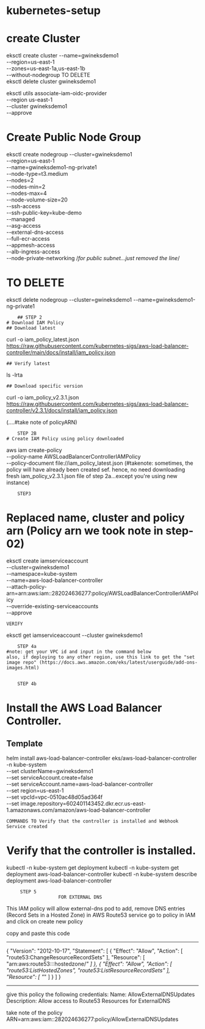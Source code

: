 # kubernetes-setup

# create Cluster
eksctl create cluster --name=gwineksdemo1 \
                      --region=us-east-1 \
                      --zones=us-east-1a,us-east-1b \
                      --without-nodegroup 
       TO DELETE             
eksctl delete cluster gwineksdemo1
                      
                      
eksctl utils associate-iam-oidc-provider \
    --region us-east-1 \
    --cluster gwineksdemo1 \
    --approve
    
    
# Create Public Node Group   

  eksctl create nodegroup --cluster=gwineksdemo1 \
                       --region=us-east-1 \
                       --name=gwineksdemo1-ng-private1 \
                       --node-type=t3.medium \
                       --nodes=2 \
                       --nodes-min=2 \
                       --nodes-max=4 \
                       --node-volume-size=20 \
                       --ssh-access \
                       --ssh-public-key=kube-demo \
                       --managed \
                       --asg-access \
                       --external-dns-access \
                       --full-ecr-access \
                       --appmesh-access \
                       --alb-ingress-access \
                       --node-private-networking    /*for public subnet...just removed the line*/ 
                       
   # TO DELETE                   
  eksctl delete nodegroup --cluster=gwineksdemo1  --name=gwineksdemo1-ng-private1

		
		## STEP 2
	# Download IAM Policy
	## Download latest
curl -o iam_policy_latest.json https://raw.githubusercontent.com/kubernetes-sigs/aws-load-balancer-controller/main/docs/install/iam_policy.json

	## Verify latest
  ls -lrta 

	## Download specific version
  curl -o iam_policy_v2.3.1.json https://raw.githubusercontent.com/kubernetes-sigs/aws-load-balancer-controller/v2.3.1/docs/install/iam_policy.json

(....#take note of policyARN)

		STEP 2B
	# Create IAM Policy using policy downloaded 
aws iam create-policy \
    --policy-name AWSLoadBalancerControllerIAMPolicy \
    --policy-document file://iam_policy_latest.json
    (#takenote: sometimes, the policy will have already been created sef. hence, no need downloading fresh iam_policy_v2.3.1.json file 
    of step 2a...except you're using new instance)
    
    
 		STEP3
# Replaced name, cluster and policy arn (Policy arn we took note in step-02)
eksctl create iamserviceaccount \
  --cluster=gwineksdemo1 \
  --namespace=kube-system \
  --name=aws-load-balancer-controller \
  --attach-policy-arn=arn:aws:iam::282024636277:policy/AWSLoadBalancerControllerIAMPolicy \
  --override-existing-serviceaccounts \
  --approve
  
  	VERIFY
  eksctl get iamserviceaccount --cluster gwineksdemo1


		STEP 4a
    #note: get your VPC id and input in the command below
    also, if deploying to any other region, use this link to get the "set image repo" (https://docs.aws.amazon.com/eks/latest/userguide/add-ons-images.html)
	

		STEP 4b
# Install the AWS Load Balancer Controller.
## Template
helm install aws-load-balancer-controller eks/aws-load-balancer-controller \
  -n kube-system \
  --set clusterName=gwineksdemo1 \
  --set serviceAccount.create=false \
  --set serviceAccount.name=aws-load-balancer-controller \
  --set region=us-east-1 \
  --set vpcId=vpc-0510ac48d05ad364f \
  --set image.repository=602401143452.dkr.ecr.us-east-1.amazonaws.com/amazon/aws-load-balancer-controller

		
    COMMANDS TO Verify that the controller is installed and Webhook Service created
 # Verify that the controller is installed.
kubectl -n kube-system get deployment 
kubectl -n kube-system get deployment aws-load-balancer-controller
kubectl -n kube-system describe deployment aws-load-balancer-controller


		 STEP 5
                       FOR EXTERNAL DNS
This IAM policy will allow external-dns pod to add, remove DNS entries (Record Sets in a Hosted Zone) in AWS Route53 service
go to policy in IAM and click on create new policy

copy and paste this code

 -----------------------------------------------------
 
 {
  "Version": "2012-10-17",
  "Statement": [
    {
      "Effect": "Allow",
      "Action": [
        "route53:ChangeResourceRecordSets"
      ],
      "Resource": [
        "arn:aws:route53:::hostedzone/*"
      ]
    },
    {
      "Effect": "Allow",
      "Action": [
        "route53:ListHostedZones",
        "route53:ListResourceRecordSets"
      ],
      "Resource": [
        "*"
      ]
    }
  ]
}

--------------------------------------------------------------

give this policy the following credentials:
Name: AllowExternalDNSUpdates
Description: Allow access to Route53 Resources for ExternalDNS
 
 take note of the policy ARN=arn:aws:iam::282024636277:policy/AllowExternalDNSUpdates
